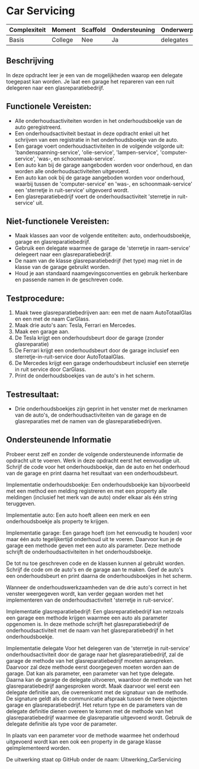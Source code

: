 # Car Servicing



| **Complexiteit** | **Moment**   | **Scaffold** | **Ondersteuning** | **Onderwerpen**                       |
|------------------|--------------|--------------|------------------|---------------------------------------|
| Basis        | College      | Nee          | Ja               | delegates      |


## Beschrijving  
In deze opdracht leer je een van de mogelijkheden waarop een delegate toegepast kan worden. Je laat een garage het repareren van een ruit delegeren naar een glasreparatiebedrijf. 

## Functionele Vereisten:  
- Alle onderhoudsactiviteiten worden in het onderhoudsboekje van de auto geregistreerd. 
- Een onderhoudsactiviteit bestaat in deze opdracht enkel uit het schrijven van een registratie in het onderhoudsboekje van de auto.
- Een garage voert onderhoudsactiviteiten in de volgende volgorde uit: 'bandenspanning-service', 'olie-service', 'lampen-service', 'computer-service', 'was-, en schoonmaak-service'.
- Een auto kan bij de garage aangeboden worden voor onderhoud, en dan worden alle onderhoudsactiviteiten uitgevoerd.
- Een auto kan ook bij de garage aangeboden worden voor onderhoud, waarbij tussen de 'computer-service' en 'was-, en schoonmaak-service' een 'sterretje in ruit-service' uitgevoerd wordt.
- Een glasreparatiebedrijf voert de onderhoudsactiviteit 'sterretje in ruit-service' uit.


## Niet-functionele Vereisten: 
- Maak klasses aan voor de volgende entiteiten: auto, onderhoudsboekje, garage en glasreparatiebedrijf.
- Gebruik een delegate waarmee de garage de 'sterretje in raam-service' delegeert naar een glasreparatiebedrijf.
- De naam van de klasse glasreparatiebedrijf (het type) mag niet in de klasse van de garage gebruikt worden.
- Houd je aan standaard naamgevingsconventies en gebruik herkenbare en passende namen in de geschreven code.

## Testprocedure:  
1. Maak twee glasreparatiebedrijven aan: een met de naam AutoTotaalGlas en een met de naam CarGlass.
2. Maak drie auto's aan: Tesla, Ferrari en Mercedes.
3. Maak een garage aan.
4. De Tesla krijgt een onderhoudsbeurt door de garage (zonder glasreparatie)
5. De Ferrari krijgt een onderhoudsbeurt door de garage inclusief een sterretje-in-ruit-service door AutoTotaalGlas.
6. De Mercedes krijgt een garage onderhoudsbeurt inclusief een sterretje in ruit service door CarGlass.
7. Print de onderhoudsboekjes van de auto's in het scherm.

## Testresultaat:  
- Drie onderhoudsboekjes zijn geprint in het venster met de merknamen van de auto's, de onderhoudsactiviteiten van de garage en de glasreparaties met de namen van de glasreparatiebedrijven.


## Ondersteunende Informatie
Probeer eerst zelf en zonder de volgende ondersteunende informatie de opdracht uit te voeren.
Werk in deze opdracht eerst het eenvoudige uit. Schrijf de code voor het onderhoudsboekje, dan de auto en het onderhoud van de garage en print daarna het resultaat van een onderhoudsbeurt. 

Implementatie onderhoudsboekje:
Een onderhoudsboekje kan bijvoorbeeld met een method een melding registreren en met een property alle meldingen (inclusief het merk van de auto) onder elkaar als één string teruggeven. 

Implementatie auto:
Een auto hoeft alleen een merk en een onderhoudsboekje als property te krijgen. 

Implementatie garage:
Een garage hoeft (om het eenvoudig te houden) voor maar één auto tegelijkertijd onderhoud uit te voeren. Daarvoor kun je de garage een methode geven met een auto als parameter. Deze methode schrijft de onderhoudsactiviteiten in het onderhoudsboekje.


De tot nu toe geschreven code en de klassen kunnen al gebruikt worden. Schrijf de code om de auto's en de garage aan te maken. Geef de auto's een onderhoudsbeurt en print daarna de onderhoudsboekjes in het scherm.

Wanneer de onderhoudswerkzaamheden van de drie auto's correct in het venster weergegeven wordt, kan verder gegaan worden met het implementeren van de onderhoudsactiviteit 'sterretje in ruit-service'.

Implementatie glasreparatiebedrijf:
Een glasreparatiebedrijf kan netzoals een garage een methode krijgen waarmee een auto als parameter opgenomen is. In deze methode schrijft het glasreparatiebedrijf de onderhoudsactiviteit met de naam van het glasreparatiebedrijf in het onderhoudsboekje.

Implementatie delegate
Voor het delegeren van de 'sterretje in ruit-service' onderhoudsactiviteit door de garage naar het glasreparatiebedrijf, zal de garage de methode van het glasreparatiebedrijf moeten aanspreken. Daarvoor zal deze methode eerst doorgegeven moeten worden aan de garage. Dat kan als parameter, een parameter van het type delegate. Daarna kan de garage de delegate uitvoeren, waardoor de methode van het glasreparatiebedrijf aangesproken wordt. Maak daarvoor wel eerst een delegate definitie aan, die overeenkomt met de signatuur van de methode. De signature geldt als de communicatie afspraak tussen de twee objecten garage en glasreparatiebedrijf. Het return type en de parameters van de delegate definitie dienen overeen te komen met de methode van het glasreparatiebedrijf waarmee de glasreparatie uitgevoerd wordt. Gebruik de delegate definitie als type voor de parameter. 

In plaats van een parameter voor de methode waarmee het onderhoud uitgevoerd wordt kan een ook een property in de garage klasse geïmplementeerd worden.

De uitwerking staat op GitHub onder de naam: Uitwerking_CarServicing





